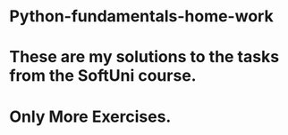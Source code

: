 # Python-fundamentals-home-work
# Тhese are my solutions to the tasks from the SoftUni course.
# Only **More Exercises.**
